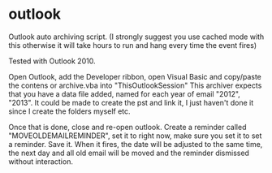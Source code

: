 outlook
=======

Outlook auto archiving script. (I strongly suggest you use cached mode with this otherwise it will take hours to run and hang every time the event fires)

Tested with Outlook 2010.

Open Outlook, add the Developer ribbon, open Visual Basic and copy/paste the contens or archive.vba into "ThisOutlookSession"
This archiver expects that you have a data file added, named for each year of email "2012", "2013". 
It could be made to create the pst and link it, I just haven't done it since I create the folders myself etc.

Once that is done, close and re-open outlook.
Create a reminder called "MOVEOLDEMAILREMINDER", set it to right now, make sure you set it to set a reminder. Save it.
When it fires, the date will be adjusted to the same time, the next day and all old email will be moved and the reminder dismissed without interaction.
